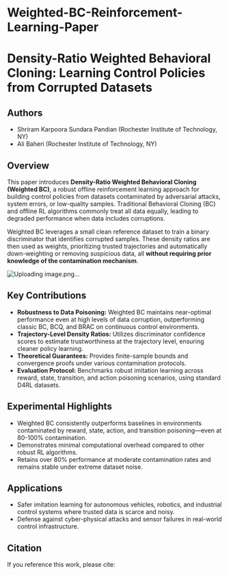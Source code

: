 # Weighted-BC-Reinforcement-Learning-Paper

# Density-Ratio Weighted Behavioral Cloning: Learning Control Policies from Corrupted Datasets

## Authors
- Shriram Karpoora Sundara Pandian (Rochester Institute of Technology, NY)
- Ali Baheri (Rochester Institute of Technology, NY)

## Overview

This paper introduces **Density-Ratio Weighted Behavioral Cloning (Weighted BC)**, a robust offline reinforcement learning approach for building control policies from datasets contaminated by adversarial attacks, system errors, or low-quality samples. Traditional Behavioral Cloning (BC) and offline RL algorithms commonly treat all data equally, leading to degraded performance when data includes corruptions.

Weighted BC leverages a small clean reference dataset to train a binary discriminator that identifies corrupted samples. These density ratios are then used as weights, prioritizing trusted trajectories and automatically down-weighting or removing suspicious data, all **without requiring prior knowledge of the contamination mechanism**.

![Uploading image.png…]()


## Key Contributions

- **Robustness to Data Poisoning:** Weighted BC maintains near-optimal performance even at high levels of data corruption, outperforming classic BC, BCQ, and BRAC on continuous control environments.
- **Trajectory-Level Density Ratios:** Utilizes discriminator confidence scores to estimate trustworthiness at the trajectory level, ensuring cleaner policy learning.
- **Theoretical Guarantees:** Provides finite-sample bounds and convergence proofs under various contamination protocols.
- **Evaluation Protocol:** Benchmarks robust imitation learning across reward, state, transition, and action poisoning scenarios, using standard D4RL datasets.

## Experimental Highlights

- Weighted BC consistently outperforms baselines in environments contaminated by reward, state, action, and transition poisoning—even at 80-100% contamination.
- Demonstrates minimal computational overhead compared to other robust RL algorithms.
- Retains over 80% performance at moderate contamination rates and remains stable under extreme dataset noise.

## Applications

- Safer imitation learning for autonomous vehicles, robotics, and industrial control systems where trusted data is scarce and noisy.
- Defense against cyber-physical attacks and sensor failures in real-world control infrastructure.

## Citation

If you reference this work, please cite:

